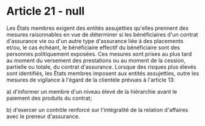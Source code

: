# Article 21 - null


Les États membres exigent des entités assujetties qu'elles prennent des mesures raisonnables en vue de déterminer si les bénéficiaires d'un contrat d'assurance vie ou d'un autre type d'assurance liée à des placements et/ou, le cas échéant, le bénéficiaire effectif du bénéficiaire sont des personnes politiquement exposées. Ces mesures sont prises au plus tard au moment du versement des prestations ou au moment de la cession, partielle ou totale, du contrat d'assurance. Lorsque des risques plus élevés sont identifiés, les États membres imposent aux entités assujetties, outre les mesures de vigilance à l'égard de la clientèle prévues à l'article 13:

a) d'informer un membre d'un niveau élevé de la hiérarchie avant le paiement des produits du contrat;

b) d'exercer un contrôle renforcé sur l'intégralité de la relation d'affaires avec le preneur d'assurance.
